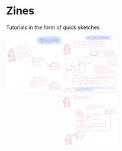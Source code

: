 # Zines
Tutorials in the form of quick sketches   

<p style="display:flex;">
   <img src="https://github.com/b-qt/Zines/raw/main/basics/starting_a_project.jpeg" height="150" width="150" title="Starting a new project" />
   <img src="https://github.com/b-qt/Zines/raw/main/basics/data_modeling.jpeg" width="150" title="data modeling" />
</p>

